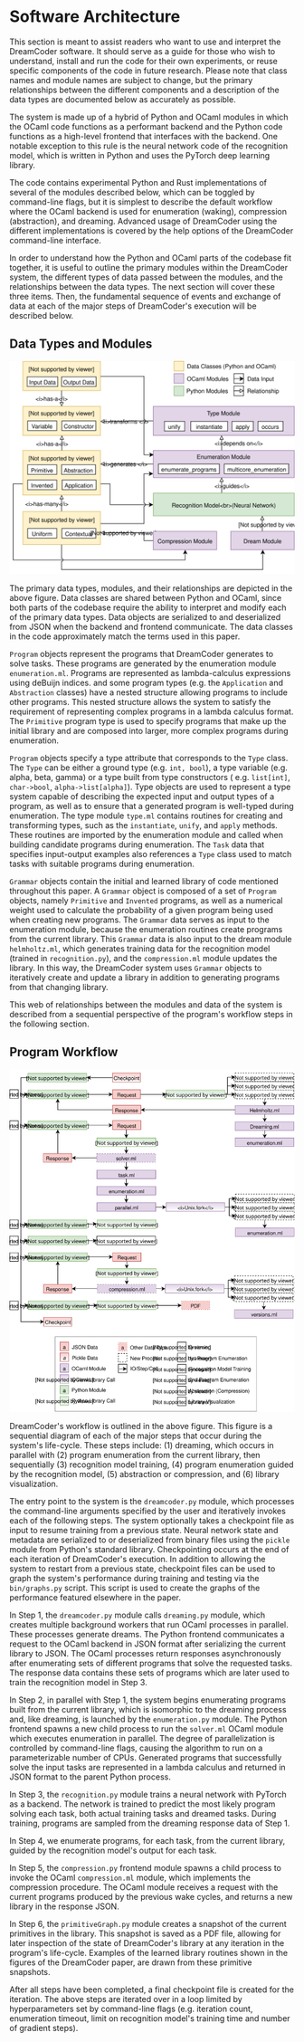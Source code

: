 Software Architecture
=====================

This section is meant to assist readers who want to use and interpret the 
DreamCoder software. It should serve as a guide for those who wish to 
understand, install and run the code for their own experiments, or reuse 
specific components of the code in future research. Please note that class 
names and module names are subject to change, but the primary 
relationships between the different components and a description of the 
data types are documented below as accurately as possible.

The system is made up of a hybrid of Python and OCaml modules in which the 
OCaml code functions as a performant backend and the Python code functions 
as a high-level frontend that interfaces with the backend. One notable 
exception to this rule is the neural network code of the recognition model,
which is written in Python and uses the PyTorch deep learning library.

The code contains experimental Python and Rust implementations of several of 
the modules described below, which can be toggled by command-line flags, 
but it is simplest to describe the default workflow where the OCaml 
backend is used for enumeration (waking), compression (abstraction), and 
dreaming. Advanced usage of DreamCoder using the different implementations 
is covered by the help options of the DreamCoder command-line interface.

In order to understand how the Python and OCaml parts of the codebase fit 
together, it is useful to outline the primary modules within the 
DreamCoder system, the different types of data passed between the modules, 
and the relationships between the data types. The next section will cover 
these three items. Then, the fundamental sequence of events and exchange 
of data at each of the major steps of DreamCoder's execution will be 
described below.

Data Types and Modules
----------------------

![dreamcoder-data.svg](./dreamcoder-data.svg "Figure 1.0 - Data Diagram")

The primary data types, modules, and their relationships are depicted in 
the above figure. Data classes are shared between Python and OCaml, since 
both parts of the codebase require the ability to interpret and modify 
each of the primary data types. Data objects are serialized to and 
deserialized from JSON when the backend and frontend communicate. The data 
classes in the code approximately match the terms used in this paper.

`Program` objects represent the programs that DreamCoder generates to solve 
tasks. These programs are generated by the enumeration module `enumeration.ml`.
Programs are represented as lambda-calculus expressions using deBuijn indices. 
and some program types (e.g. the `Application` and `Abstraction` classes) have 
a nested structure allowing programs to include other programs. This nested 
structure allows the system to satisfy the requirement of representing complex programs in a lambda calculus format. 
The `Primitive` program type is used to specify programs that make up the 
initial library and are composed into larger, more complex programs during 
enumeration.

`Program` objects specify a type attribute that corresponds to the `Type` 
class. The `Type` can be either a ground type (e.g. `int, bool`), a type 
variable (e.g. alpha, beta, gamma) or a type built from type constructors (
e.g. `list[int]`, `char->bool`, `alpha->list[alpha]`). Type objects are used 
to represent a type system capable of describing the expected input and output 
types of a program, as well as to ensure that a generated program is 
well-typed during enumeration. The type module `type.ml` contains routines for 
creating and transforming types, such as the `instantiate`, `unify`, and `apply`
methods. These routines are imported by the enumeration module and called when 
building candidate programs during enumeration. The `Task` data 
that specifies input-output examples also references a `Type` class used to 
match tasks with suitable programs during enumeration.

`Grammar` objects contain the initial and learned library of code mentioned 
throughout this paper. A `Grammar` object is composed of a set of `Program` 
objects, namely `Primitive` and `Invented` programs, as well as a numerical 
weight used to calculate the probability of a given program being used when 
creating new programs. The `Grammar` data serves 
as input to the enumeration module, because the enumeration routines create 
programs from the current library. This `Grammar` data is also input to the 
dream module `helmholtz.ml`, which generates training data for the recognition 
model (trained in `recognition.py`), and the `compression.ml` module updates 
the library. In this way, the DreamCoder system uses `Grammar` objects to 
iteratively create and update a library in addition to generating programs 
from that changing library.

This web of relationships between the modules and data of the system is described from a sequential perspective of the program's workflow steps in the following section.

Program Workflow
----------------

![dreamcoder-sequential.svg](./dreamcoder-sequential.svg "Figure 1.1 - Sequential Diagram")

DreamCoder's workflow is outlined in the above figure. This 
figure is a sequential diagram of each of the major steps that occur during 
the system's life-cycle. These steps include: (1) dreaming, which occurs in 
parallel with (2) program enumeration from the current library, then 
sequentially (3) recognition model training, (4) program enumeration guided by 
the recognition model, (5) abstraction or compression, and (6) library 
visualization.

The entry point to the system is the `dreamcoder.py` module, which processes 
the command-line arguments specified by the user and iteratively invokes each 
of the following steps. The system optionally takes a checkpoint file as input 
to resume training from a previous state. Neural network state and metadata 
are serialized to or deserialized from binary files using the `pickle` module 
from Python's standard library. Checkpointing occurs at the end of each 
iteration of DreamCoder's execution. In addition to allowing the system to 
restart from a previous state, checkpoint files can be used to graph the 
system's performance during training and testing via the `bin/graphs.py` 
script. This script is used to create the graphs of the performance featured 
elsewhere in the paper.

In Step 1, the `dreamcoder.py` module calls `dreaming.py` module, which 
creates multiple background workers that run OCaml processes in parallel. 
These processes generate dreams. The Python frontend communicates a request to 
the OCaml backend in JSON format after serializing the current library to 
JSON. The OCaml processes return responses asynchronously after enumerating 
sets of different programs that solve the requested tasks. The response data 
contains these sets of programs which are later used to train the recognition 
model in Step 3.

In Step 2, in parallel with Step 1, the system begins enumerating programs 
built from the current library, which is isomorphic to the dreaming process 
and, like dreaming, is launched by the `enumeration.py` module. The Python 
frontend spawns a new child process to run the `solver.ml` OCaml module which 
executes enumeration in parallel. The degree of parallelization is controlled 
by command-line flags, causing the algorithm to run on a parameterizable 
number of CPUs. Generated programs that successfully solve the input tasks are 
represented in a lambda calculus and returned in JSON format to the parent 
Python process.

In Step 3, the `recognition.py` module trains a neural network with PyTorch as 
a backend. The network is trained to predict the most likely program solving 
each task, both actual training tasks and dreamed tasks. During training, 
programs are sampled from the dreaming response data of Step 1.

In Step 4, we enumerate programs, for each task, from the current library, 
guided by the recognition model's output for each task.

In Step 5, the `compression.py` frontend module spawns a child process to 
invoke the OCaml `compression.ml` module, which implements the compression 
procedure. The OCaml module receives a 
request with the current programs produced by the previous wake cycles, and 
returns a new library in the response JSON.

In Step 6, the `primitiveGraph.py` module creates a snapshot of the current 
primitives in the library. This snapshot is saved as a PDF file, allowing for 
later inspection of the state of DreamCoder's library at any iteration in the 
program's life-cycle. Examples of the learned library routines shown in the 
figures of the DreamCoder paper, are drawn from these primitive snapshots.

After all steps have been completed, a final checkpoint file is created for 
the iteration. The above steps are iterated over in a loop limited by 
hyperparameters set by command-line flags (e.g. iteration count, enumeration 
timeout, limit on recognition model's training time and number of
gradient steps).
